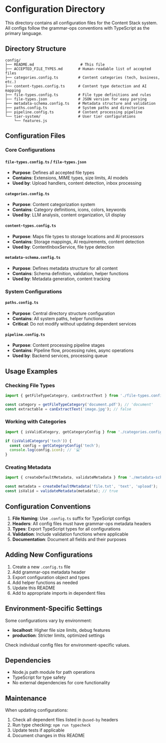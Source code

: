 # Configuration Directory

This directory contains all configuration files for the Content Stack system. All configs follow the grammar-ops conventions with TypeScript as the primary language.

## Directory Structure

```
config/
├── README.md                     # This file
├── ACCEPTED_FILE_TYPES.md       # Human-readable list of accepted files
├── categories.config.ts         # Content categories (tech, business, etc.)
├── content-types.config.ts      # Content type detection and AI mapping
├── file-types.config.ts         # File type definitions and rules
├── file-types.json              # JSON version for easy parsing
├── metadata-schema.config.ts    # Metadata structure and validation
├── paths.config.ts              # System paths and directories
├── pipeline.config.ts           # Content processing pipeline
└── tier-system/                 # User tier configurations
    └── features.js

```

## Configuration Files

### Core Configurations

#### `file-types.config.ts` / `file-types.json`
- **Purpose**: Defines all accepted file types
- **Contains**: Extensions, MIME types, size limits, AI models
- **Used by**: Upload handlers, content detection, inbox processing

#### `categories.config.ts`
- **Purpose**: Content categorization system
- **Contains**: Category definitions, icons, colors, keywords
- **Used by**: LLM analysis, content organization, UI display

#### `content-types.config.ts`
- **Purpose**: Maps file types to storage locations and AI processors
- **Contains**: Storage mappings, AI requirements, content detection
- **Used by**: ContentInboxService, file type detection

#### `metadata-schema.config.ts`
- **Purpose**: Defines metadata structure for all content
- **Contains**: Schema definition, validation, helper functions
- **Used by**: Metadata generation, content tracking

### System Configurations

#### `paths.config.ts`
- **Purpose**: Central directory structure configuration
- **Contains**: All system paths, helper functions
- **Critical**: Do not modify without updating dependent services

#### `pipeline.config.ts`
- **Purpose**: Content processing pipeline stages
- **Contains**: Pipeline flow, processing rules, async operations
- **Used by**: Backend services, processing queue

## Usage Examples

### Checking File Types
```typescript
import { getFileTypeCategory, canExtractText } from './file-types.config';

const category = getFileTypeCategory('document.pdf'); // 'document'
const extractable = canExtractText('image.jpg'); // false
```

### Working with Categories
```typescript
import { isValidCategory, getCategoryConfig } from './categories.config';

if (isValidCategory('tech')) {
  const config = getCategoryConfig('tech');
  console.log(config.icon); // '💻'
}
```

### Creating Metadata
```typescript
import { createDefaultMetadata, validateMetadata } from './metadata-schema.config';

const metadata = createDefaultMetadata('file.txt', 'text', 'upload');
const isValid = validateMetadata(metadata); // true
```

## Configuration Conventions

1. **File Naming**: Use `.config.ts` suffix for TypeScript configs
2. **Headers**: All config files must have grammar-ops metadata headers
3. **Types**: Export TypeScript types for all configurations
4. **Validation**: Include validation functions where applicable
5. **Documentation**: Document all fields and their purposes

## Adding New Configurations

1. Create a new `.config.ts` file
2. Add grammar-ops metadata header
3. Export configuration object and types
4. Add helper functions as needed
5. Update this README
6. Add to appropriate imports in dependent files

## Environment-Specific Settings

Some configurations vary by environment:
- **localhost**: Higher file size limits, debug features
- **production**: Stricter limits, optimized settings

Check individual config files for environment-specific values.

## Dependencies

- Node.js path module for path operations
- TypeScript for type safety
- No external dependencies for core functionality

## Maintenance

When updating configurations:
1. Check all dependent files listed in `@used-by` headers
2. Run type checking: `npm run typecheck`
3. Update tests if applicable
4. Document changes in this README